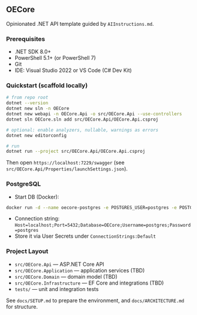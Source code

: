 ## OECore

Opinionated .NET API template guided by `AIInstructions.md`.

### Prerequisites
- .NET SDK 8.0+
- PowerShell 5.1+ (or PowerShell 7)
- Git
- IDE: Visual Studio 2022 or VS Code (C# Dev Kit)

### Quickstart (scaffold locally)
```bash
# from repo root
dotnet --version
dotnet new sln -n OECore
dotnet new webapi -n OECore.Api -o src/OECore.Api --use-controllers
dotnet sln OECore.sln add src/OECore.Api/OECore.Api.csproj

# optional: enable analyzers, nullable, warnings as errors
dotnet new editorconfig

# run
dotnet run --project src/OECore.Api/OECore.Api.csproj
```

Then open `https://localhost:7229/swagger` (see `src/OECore.Api/Properties/launchSettings.json`).

### PostgreSQL
- Start DB (Docker):
```bash
docker run -d --name oecore-postgres -e POSTGRES_USER=postgres -e POSTGRES_PASSWORD=postgres -e POSTGRES_DB=OECore -p 5432:5432 postgres:16-alpine
```
- Connection string: `Host=localhost;Port=5432;Database=OECore;Username=postgres;Password=postgres`
- Store it via User Secrets under `ConnectionStrings:Default`

### Project Layout
- `src/OECore.Api` — ASP.NET Core API
- `src/OECore.Application` — application services (TBD)
- `src/OECore.Domain` — domain model (TBD)
- `src/OECore.Infrastructure` — EF Core and integrations (TBD)
- `tests/` — unit and integration tests

See `docs/SETUP.md` to prepare the environment, and `docs/ARCHITECTURE.md` for structure.


